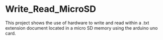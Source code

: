 # Write_Read_MicroSD
This project shows the use of hardware to write and read within a .txt extension document located in a micro SD memory using the arduino uno card.
